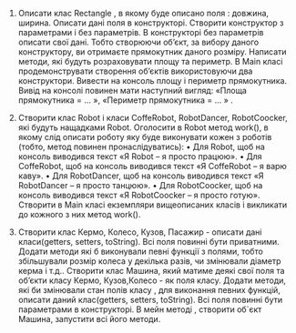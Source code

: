 1) Описати клас Rectangle , в якому буде описано поля : довжина, ширина. Описати дані поля в конструкторі. Створити конструктор з параметрами і без параметрів. В конструкторі без параметрів описати свої дані. Тобто створюючи об’єкт, за вибору даного конструктору, ви отримаєте прямокутник даного розміру. Написати методи, які будуть розраховувати площу та периметр. В Main класі продемонструвати створення об’єктів використовуючи два конструктори. Вивести на консоль площу і периметр прямокутника. 
Вивід на консолі повинен мати наступний вигляд: «Площа прямокутника = … », «Периметр прямокутника = … » .

2) Створити клас Robot i класи CoffeRobot, RobotDancer, RobotCoocker, які будуть нащадками Robot. Оголосити в Robot метод work(), в якому слід описати роботу яку буде виконувати кожен з роботів (тобто, метод повинен пронаслідуватись):
• Для Robot, щоб на консоль виводився текст «Я Robot – я просто працюю».
• Для CoffeRobot, щоб на консоль виводився текст «Я CoffeRobot – я варю каву».
• Для RobotDancer, щоб на консоль виводився текст «Я RobotDancer – я просто танцюю».
• Для RobotCoocker, щоб на консоль виводився текст «Я RobotCoocker – я просто готую».
Створити в Main класі екземпляри вищеописаних класів і викликати до кожного з них метод work().

3) Створити клас Кермо, Колесо, Кузов, Пасажир - описати дані класи(getters, setters, toString). Всі поля повинні бути приватними. Додати методи які б виконували певні функції з полями, тобто збільшували розмір колеса у декілька разів, чи змінювали діаметр керма і т.д.. Створити клас Машина, який матиме деякі свої поля та об’єкти класу Кермо, Кузов,Колесо - як поля класу. Додати методи, які би змінювали стан полів класу , для виконання певних функцій, описати даний клас(getters, setters, toString). Всі поля повинні бути параметрами в конструкторі. В мейн методі , створити об`єкт Машина, запустити всі його методи.

